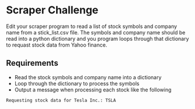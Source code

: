 # Scraper Challenge

Edit your scraper program to read a list of stock symbols and company name from a stick_list.csv file. The symbols and company name should be read into a python dictionary and you program loops through that dictionary to requast stock data from Yahoo finance.

## Requirements

- Read the stock symbols and company name into a dictionary
- Loop through the dictionary to process the symbols
- Output a message when processing each stock like the following

```
Requesting stock data for Tesla Inc.: TSLA
```
